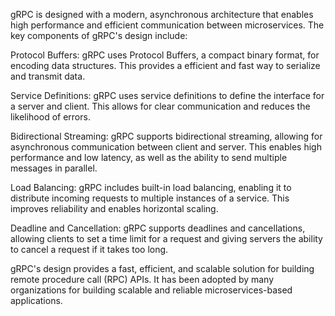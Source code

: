 gRPC is designed with a modern, asynchronous architecture that enables high performance and efficient communication between microservices. The key components of gRPC's design include:

Protocol Buffers: gRPC uses Protocol Buffers, a compact binary format, for encoding data structures. This provides a efficient and fast way to serialize and transmit data.

Service Definitions: gRPC uses service definitions to define the interface for a server and client. This allows for clear communication and reduces the likelihood of errors.

Bidirectional Streaming: gRPC supports bidirectional streaming, allowing for asynchronous communication between client and server. This enables high performance and low latency, as well as the ability to send multiple messages in parallel.

Load Balancing: gRPC includes built-in load balancing, enabling it to distribute incoming requests to multiple instances of a service. This improves reliability and enables horizontal scaling.

Deadline and Cancellation: gRPC supports deadlines and cancellations, allowing clients to set a time limit for a request and giving servers the ability to cancel a request if it takes too long.

gRPC's design provides a fast, efficient, and scalable solution for building remote procedure call (RPC) APIs. It has been adopted by many organizations for building scalable and reliable microservices-based applications.